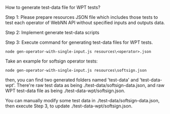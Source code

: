 How to generate test-data file for WPT tests?

Step 1: Please prepare resources JSON file which includes those tests
to test each operator of WebNN API without specified inputs and outputs
data.

Step 2: Implement generate test-data scripts

Step 3: Execute command for generating test-data files for WPT tests.
```shell
node gen-operator-with-single-input.js resources\<operator>.json
```

Take an example for softsign operator tests:

```shell
node gen-operator-with-single-input.js resources\softsign.json
```

then, you can find two generated folders named 'test-data' and
'test-data-wpt'. There're raw test data as being
./test-data/softsign-data.json,
and raw WPT test-data file as being ./test-data-wpt/softsign.json.


You can manually modify some test data in
./test-data/softsign-data.json,
then execute Step 3, to update ./test-data-wpt/softsign.json.